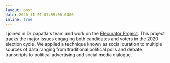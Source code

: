 ```yaml
---
layout: post
date: 2020-11-01 07:59:00-0400
inline: true
---
```


I joined in Dr papatla's team and work on the [Elecurator Project](https://www.elecurator.com/). This project tracks the major issues engaging both candidates and voters in the 2020 election cycle. We applied a technique known as social curation to multiple sources of data ranging from traditional political polls and debate transcripts to political advertising and social media dialogue. 


